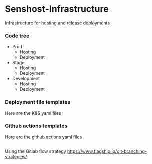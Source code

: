 # Senshost-Infrastructure
Infrastructure for hosting and release deployments



### Code tree
  - Prod  
    - Hosting
    - Deployment
  - Stage
    - Hosting
    - Deployment
  - Development
    - Hosting
    - Deployment

### Deployment file templates
Here are the K8S yaml files

### Github actions templates
Here are the github actions yaml files

##
Using the Gitlab flow strategy https://www.flagship.io/git-branching-strategies/
